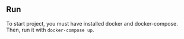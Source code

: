 ## Run

To start project, you must have installed docker and docker-compose. Then, run it with `docker-compose up`.